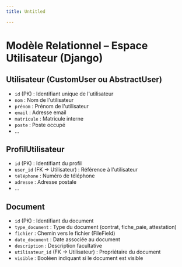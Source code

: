 ```yaml
---
title: Untitled

---
```


# Modèle Relationnel – Espace Utilisateur (Django)

## Utilisateur (CustomUser ou AbstractUser)
- `id` (PK) : Identifiant unique de l'utilisateur
- `nom` : Nom de l'utilisateur
- `prénom` : Prénom de l'utilisateur
- `email` : Adresse email
- `matricule` : Matricule interne
- `poste` : Poste occupé
- ...

## ProfilUtilisateur
- `id` (PK) : Identifiant du profil
- `user_id` (FK → Utilisateur) : Référence à l'utilisateur
- `téléphone` : Numéro de téléphone
- `adresse` : Adresse postale
- ...

## Document
- `id` (PK) : Identifiant du document
- `type_document` : Type du document (contrat, fiche_paie, attestation)
- `fichier` : Chemin vers le fichier (FileField)
- `date_document` : Date associée au document
- `description` : Description facultative
- `utilisateur_id` (FK → Utilisateur) : Propriétaire du document
- `visible` : Booléen indiquant si le document est visible
